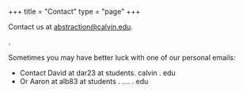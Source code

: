 +++
title = "Contact"
type = "page"
+++

Contact us at abstraction@calvin.edu.

.

Sometimes you may have better luck with one of our personal emails:
 - Contact David at dar23 at students. calvin . edu
 - Or Aaron at alb83 at students . .... . edu